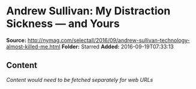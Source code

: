 # Andrew Sullivan: My Distraction Sickness — and Yours

**Source:** http://nymag.com/selectall/2016/09/andrew-sullivan-technology-almost-killed-me.html
**Folder:** Starred
**Added:** 2016-09-19T07:33:13




## Content
*Content would need to be fetched separately for web URLs*
